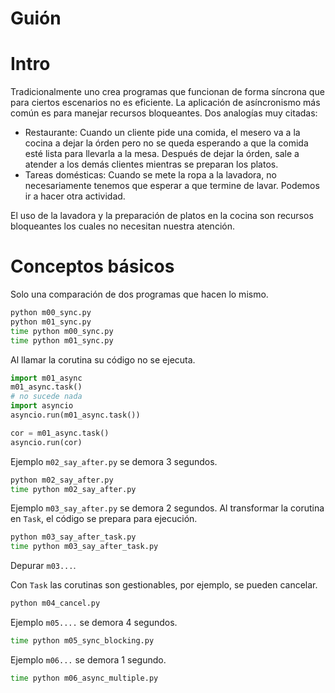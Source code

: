 Guión
=========

# Intro

Tradicionalmente uno crea programas que funcionan de forma síncrona que para
ciertos escenarios no es eficiente. La aplicación de asíncronismo más común es
para manejar recursos bloqueantes. Dos analogías muy citadas:

- Restaurante: Cuando un cliente pide una comida, el mesero va a la cocina a
  dejar la órden pero no se queda esperando a que la comida esté lista para
  llevarla a la mesa. Después de dejar la órden, sale a atender a los demás
  clientes mientras se preparan los platos.
- Tareas domésticas: Cuando se mete la ropa a la lavadora, no necesariamente
  tenemos que esperar a que termine de lavar. Podemos ir a hacer otra
  actividad.

El uso de la lavadora y la preparación de platos en la cocina son recursos
bloqueantes los cuales no necesitan nuestra atención.

# Conceptos básicos

Solo una comparación de dos programas que hacen lo mismo.

```bash
python m00_sync.py
python m01_sync.py
time python m00_sync.py
time python m01_sync.py
```

Al llamar la corutina su código no se ejecuta.

```python
import m01_async
m01_async.task()
# no sucede nada
import asyncio
asyncio.run(m01_async.task())

cor = m01_async.task()
asyncio.run(cor)
```

Ejemplo `m02_say_after.py` se demora 3 segundos.

```bash
python m02_say_after.py
time python m02_say_after.py
```
Ejemplo `m03_say_after.py` se demora 2 segundos. Al transformar la corutina en
`Task`, el código se prepara para ejecución.

```bash
python m03_say_after_task.py
time python m03_say_after_task.py
```

Depurar `m03...`.

Con `Task` las corutinas son gestionables, por ejemplo, se pueden cancelar.

```bash
python m04_cancel.py
```

Ejemplo `m05....` se demora 4 segundos.

```bash
time python m05_sync_blocking.py
```

Ejemplo `m06...` se demora 1 segundo.

```bash
time python m06_async_multiple.py
```
